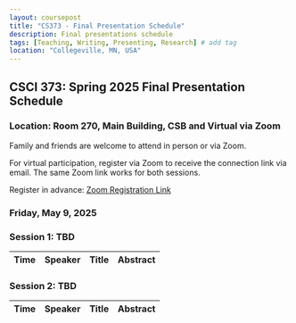 ```yaml
---
layout: coursepost
title: "CS373 - Final Presentation Schedule"
description: Final presentations schedule
tags: [Teaching, Writing, Presenting, Research] # add tag
location: "Collegeville, MN, USA"
---
```


## CSCI 373: Spring 2025 Final Presentation Schedule

### Location: Room 270, Main Building, CSB and Virtual via Zoom

Family and friends are welcome to attend in person or via Zoom.  

For virtual participation, register via Zoom to receive the connection link via email. The same Zoom link works for both sessions.

Register in advance: [Zoom Registration Link]()

### Friday, May 9, 2025

### Session 1: TBD

| **Time** | **Speaker** | **Title** | **Abstract** |
| -------- | ----------- | --------- | ------------ |


### Session 2: TBD

| **Time** | **Speaker** | **Title** | **Abstract** |
| -------- | ----------- | --------- | ------------ |
